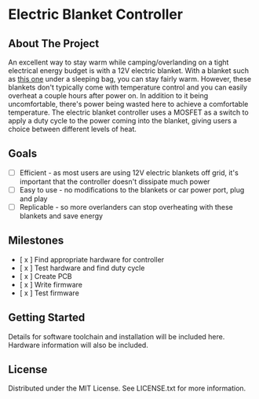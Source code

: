 # Electric Blanket Controller 

## About The Project

An excellent way to stay warm while camping/overlanding on a tight electrical energy budget is with a 12V electric blanket. With a blanket such as [this one](https://www.amazon.com/gp/product/B01N21MI0Z) under a sleeping bag, you can stay fairly warm. However, these blankets don't typically come with temperature control and you can easily overheat a couple hours after power on. In addition to it being uncomfortable, there's power being wasted here to achieve a comfortable temperature. The electric blanket controller uses a MOSFET as a switch to apply a duty cycle to the power coming into the blanket, giving users a choice between different levels of heat. 

## Goals

- [ ] Efficient - as most users are using 12V electric blankets off grid, it's important that the controller doesn't dissipate much power
- [ ] Easy to use - no modifications to the blankets or car power port, plug and play
- [ ] Replicable - so more overlanders can stop overheating with these blankets and save energy

## Milestones

- [ x ] Find appropriate hardware for controller
- [ x ] Test hardware and find duty cycle
- [ x ] Create PCB 
- [ x ] Write firmware
- [ x  ] Test firmware

## Getting Started

Details for software toolchain and installation will be included here. Hardware information will also be included.

## License

Distributed under the MIT License. See LICENSE.txt for more information.

